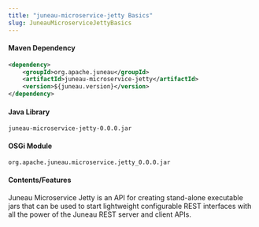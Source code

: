 ```yaml
---
title: "juneau-microservice-jetty Basics"
slug: JuneauMicroserviceJettyBasics
---
```


#### Maven Dependency

```xml
<dependency>
    <groupId>org.apache.juneau</groupId>
    <artifactId>juneau-microservice-jetty</artifactId>
    <version>${juneau.version}</version>
</dependency>
```

#### Java Library

```text
juneau-microservice-jetty-0.0.0.jar
```

#### OSGi Module

```text
org.apache.juneau.microservice.jetty_0.0.0.jar
```

#### Contents/Features

Juneau Microservice Jetty is an API for creating stand-alone executable jars that can be used to start lightweight
configurable REST interfaces with all the power of the Juneau REST server and client APIs.
